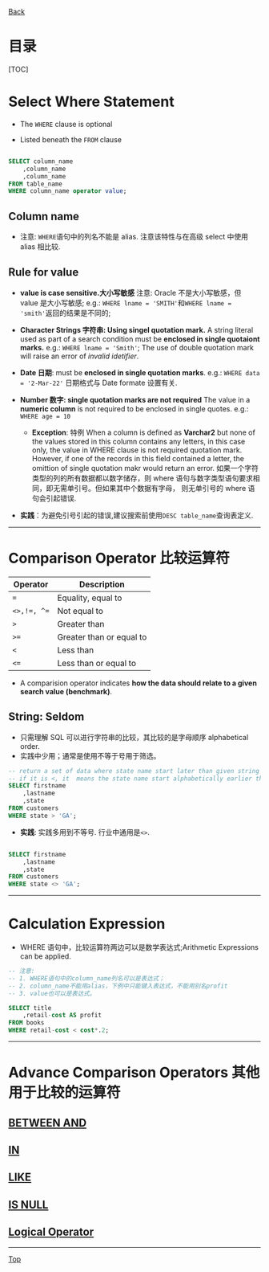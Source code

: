 [Back](../../index.md)

# 目录

[TOC]

# Select Where Statement

- The `WHERE` clause is optional

- Listed beneath the `FROM` clause

```SQL

SELECT column_name
    ,column_name
    ,column_name
FROM table_name
WHERE column_name operator value;

```

## Column name

- 注意: `WHERE`语句中的列名不能是 alias. 注意该特性与在高级 select 中使用 alias 相比较.

## Rule for value

- **value is case sensitive.大小写敏感**
  注意: Oracle 不是大小写敏感，但 value 是大小写敏感;
  e.g.: `WHERE lname = 'SMITH'`和`WHERE lname = 'smith'`返回的结果是不同的;

- **Character Strings 字符串: Using **singel** quotation mark.**
  A string literal used as part of a search condition must be **enclosed in single quotaiont marks.**
  e.g.: `WHERE lname = 'Smith'`;
  The use of double quotation mark will raise an error of _invalid idetifier_.

- **Date 日期**:
  must be **enclosed in single quotation marks**.
  e.g.: `WHERE data = '2-Mar-22'`
  日期格式与 Date formate 设置有关.

- **Number 数字: single quotation marks are not required**
  The value in a **numeric column** is not required to be enclosed in single quotes.
  e.g.: `WHERE age = 10`

  - **Exception**: 特例
    When a column is defined as **Varchar2** but none of the values stored in this column contains any letters, in this case only, the value in WHERE clause is not required quotation mark. However, if one of the records in this field contained a letter, the omittion of single quotation makr would return an error.
    如果一个字符类型的列的所有数据都以数字储存，则 where 语句与数字类型语句要求相同，即无需单引号。但如果其中个数据有字母， 则无单引号的 where 语句会引起错误.

- **实践**：为避免引号引起的错误,建议搜索前使用`DESC table_name`查询表定义.

---

# Comparison Operator 比较运算符

| Operator    | Description              |
| ----------- | ------------------------ |
| `=`         | Equality, equal to       |
| `<>,!=, ^=` | Not equal to             |
| `>`         | Greater than             |
| `>=`        | Greater than or equal to |
| `<`         | Less than                |
| `<=`        | Less than or equal to    |

- A comparision operator indicates **how the data should relate to a given search value (benchmark)**.

## String: Seldom

- 只需理解 SQL 可以进行字符串的比较，其比较的是字母顺序 alphabetical order.
- 实践中少用；通常是使用不等于号用于筛选。

```sql
-- return a set of data where state name start later than given string "GA"
-- if it is <, it  means the state name start alphabetically earlier than the given string
SELECT firstname
    ,lastname
    ,state
FROM customers
WHERE state > 'GA';

```

- **实践**: 实践多用到不等号. 行业中通用是`<>`.

```sql

SELECT firstname
    ,lastname
    ,state
FROM customers
WHERE state <> 'GA';

```

---

# Calculation Expression

- WHERE 语句中，比较运算符两边可以是数学表达式;Arithmetic Expressions can be applied.

```sql
-- 注意:
-- 1. WHERE语句中的column_name列名可以是表达式；
-- 2. column_name不能用alias，下例中只能键入表达式，不能用别名profit
-- 3. value也可以是表达式。

SELECT title
    ,retail-cost AS profit
FROM books
WHERE retail-cost < cost*.2;

```

---

# Advance Comparison Operators 其他用于比较的运算符

## [BETWEEN AND](../select_where/select_where_between_and.md)

## [IN](../select_where/select_where_in.md)

## [LIKE](../select_where/select_where_like.md)

## [IS NULL](../select_where/select_where_is_null.md)

## [Logical Operator](../select_where/select_logical_operator.md)

---

[Top](#目录)
